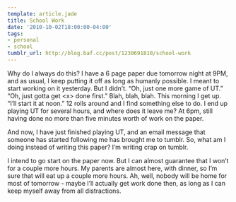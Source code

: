 ```yaml
---
template: article.jade
title: School Work
date: '2010-10-02T18:00:00-04:00'
tags:
- personal
- school
tumblr_url: http://blog.baf.cc/post/1230691810/school-work
---
```

Why do I always do this? I have a 6 page paper due tomorrow night at 9PM, and as usual, I keep putting it off as long as humanly possible. I meant to start working on it yesterday. But I didn’t. “Oh, just one more game of UT.” “Oh, just gotta get &lt;x&gt; done first.” Blah, blah, blah. This morning I get up. “I’ll start it at noon.” 12 rolls around and I find something else to do. I end up playing UT for several hours, and where does it leave me? At 6pm, still having done no more than five minutes worth of work on the paper.

And now, I have just finished playing UT, and an email message that someone has started following me has brought me to tumblr. So, what am I doing instead of writing this paper? I’m writing crap on tumblr.

I intend to go start on the paper now. But I can almost guarantee that I won’t for a couple more hours. My parents are almost here, with dinner, so I’m sure that will eat up a couple more hours. Ah, well, nobody will be home for most of tomorrow - maybe I’ll actually get work done then, as long as I can keep myself away from all distractions.
